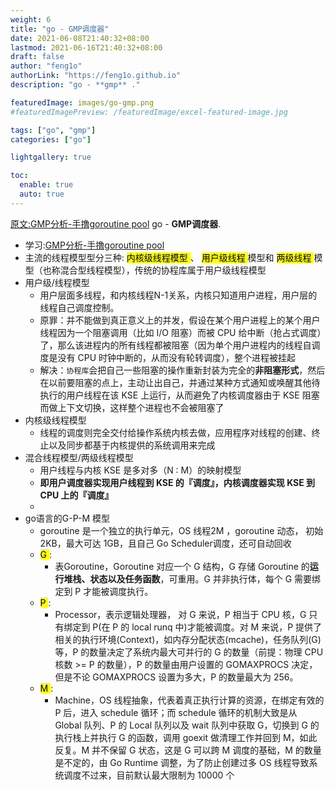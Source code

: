 ```yaml
---
weight: 6 
title: "go - GMP调度器"
date: 2021-06-08T21:40:32+08:00
lastmod: 2021-06-16T21:40:32+08:00
draft: false
author: "feng1o"
authorLink: "https://feng1o.github.io"
description: "go - **gmp** ."

featuredImage: images/go-gmp.png
#featuredImagePreview: /featuredImage/excel-featured-image.jpg

tags: ["go", "gmp"]
categories: ["go"]

lightgallery: true 

toc:
  enable: true
  auto: true 
---
```


<a href="https:strikefreedom.top/high-performance-implementation-of-goroutine-pool">原文:GMP分析-手撸goroutine pool</a></li>
go - **GMP调度器**.
<!--more-->

<!-- directives: [] -->
<div id="content">
  <ul>
    <li>学习:<a href="https:strikefreedom.top/high-performance-implementation-of-goroutine-pool">GMP分析-手撸goroutine pool</a></li>
    <li>主流的线程模型型分三种:         <mark>内核级线程模型
      </mark>
、      <mark>用户级线程
      </mark>
模型和      <mark>两级线程
      </mark>
模型（也称混合型线程模型），传统的协程库属于用户级线程模型</li>
    <li>用户级/线程模型
      <ul>
        <li>用户层面多线程，和内核线程N-1关系，内核只知道用户进程，用户层的线程自己调度控制。</li>
        <li>原罪：并不能做到真正意义上的并发，假设在某个用户进程上的某个用户线程因为一个阻塞调用（比如 I/O 阻塞）而被 CPU 给中断（抢占式调度）了，那么该进程内的所有线程都被阻塞（因为单个用户进程内的线程自调度是没有 CPU 时钟中断的，从而没有轮转调度），整个进程被挂起</li>
        <li>解决：<code>协程库</code>会把自己一些阻塞的操作重新封装为完全的<b>非阻塞形式</b>，然后在以前要阻塞的点上，主动让出自己，并通过某种方式通知或唤醒其他待执行的用户线程在该 KSE 上运行，从而避免了内核调度器由于 KSE 阻塞而做上下文切换，这样整个进程也不会被阻塞了</li>
      </ul>
    </li>
    <li>内核级线程模型
      <ul>
        <li>线程的调度则完全交付给操作系统内核去做，应用程序对线程的创建、终止以及同步都基于内核提供的系统调用来完成</li>
      </ul>
    </li>
    <li>混合线程模型/两级线程模型
      <ul>
        <li>用户线程与内核 KSE 是多对多（N : M）的映射模型</li>
        <li><a><strong>即用户调度器实现用户线程到 KSE 的『调度』，内核调度器实现 KSE 到 CPU 上的『调度』</strong></a></li>
        <li></li>
      </ul>
    </li>
    <li>go语言的G-P-M 模型
      <ul>
        <li>goroutine 是一个独立的执行单元，OS 线程2M ，goroutine 动态， 初始 2KB，最大可达 1GB，且自己 Go Scheduler调度，还可自动回收</li>
        <li>          <mark>G
          </mark>
:
          <ul>
            <li>表Goroutine，Goroutine 对应一个 G 结构，G 存储 Goroutine 的<b>运行堆栈、状态以及任务函数</b>，可重用。G 并非执行体，每个 G 需要绑定到 P 才能被调度执行。</li>
          </ul>
        </li>
        <li>          <mark>P
          </mark>
:
          <ul>
            <li>Processor，表示逻辑处理器， 对 G 来说，P 相当于 CPU 核，G 只有绑定到 P(在 P 的 local runq 中)才能被调度。对 M 来说，P 提供了相关的执行环境(Context)，如内存分配状态(mcache)，任务队列(G)等，P 的数量决定了系统内最大可并行的 G 的数量（前提：物理 CPU 核数 &gt;= P 的数量），P 的数量由用户设置的 GOMAXPROCS 决定，但是不论 GOMAXPROCS 设置为多大，P 的数量最大为 256。</li>
          </ul>
        </li>
        <li>          <mark>M
          </mark>
:
          <ul>
            <li>Machine，OS 线程抽象，代表着真正执行计算的资源，在绑定有效的 P 后，进入 schedule 循环；而 schedule 循环的机制大致是从 Global 队列、P 的 Local 队列以及 wait 队列中获取 G，切换到 G 的执行栈上并执行 G 的函数，调用 goexit 做清理工作并回到 M，如此反复。M 并不保留 G 状态，这是 G 可以跨 M 调度的基础，M 的数量是不定的，由 Go Runtime 调整，为了防止创建过多 OS 线程导致系统调度不过来，目前默认最大限制为 10000 个</li>
          </ul>
        </li>
      </ul>
    </li>
  </ul>
</div>


